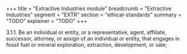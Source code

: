 +++
title = "Extractive Industries module"
breadcrumb = "Extractive Industries"
segment = "EXTR"
section = "ethical-standards"
summary = "TODO"
explainer = "TODO"
+++

3.1.1. Be an individual or entity, or a representative, agent, affiliate, successor, attorney, or assign of an individual or entity, that engages in fossil fuel or mineral exploration, extraction, development, or sale;
